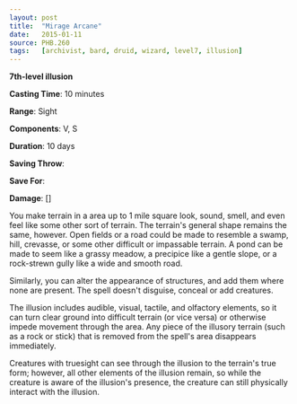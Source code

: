 ```yaml
---
layout: post
title:  "Mirage Arcane"
date:   2015-01-11
source: PHB.260
tags:   [archivist, bard, druid, wizard, level7, illusion]
---
```


**7th-level illusion**

**Casting Time**: 10 minutes

**Range**: Sight

**Components**: V, S

**Duration**: 10 days

**Saving Throw**:

**Save For**:

**Damage**: []

You make terrain in a area up to 1 mile square look, sound, smell, and even feel like some other sort of terrain. The terrain's general shape remains the same, however. Open fields or a road could be made to resemble a swamp, hill, crevasse, or some other difficult or impassable terrain. A pond can be made to seem like a grassy meadow, a precipice like a gentle slope, or a rock-strewn gully like a wide and smooth road.

Similarly, you can alter the appearance of structures, and add them where none are present. The spell doesn't disguise, conceal or add creatures.

The illusion includes audible, visual, tactile, and olfactory elements, so it can turn clear ground into difficult terrain (or vice versa) or otherwise impede movement through the area. Any piece of the illusory terrain (such as a rock or stick) that is removed from the spell's area disappears immediately.

Creatures with truesight can see through the illusion to the terrain's true form; however, all other elements of the illusion remain, so while the creature is aware of the illusion's presence, the creature can still physically interact with the illusion.
